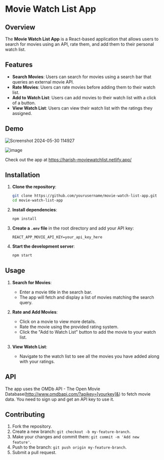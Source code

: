 # Movie Watch List App

## Overview

The **Movie Watch List App** is a React-based application that allows users to search for movies using an API, rate them, and add them to their personal watch list. 

## Features

- **Search Movies**: Users can search for movies using a search bar that queries an external movie API.
- **Rate Movies**: Users can rate movies before adding them to their watch list.
- **Add to Watch List**: Users can add movies to their watch list with a click of a button.
- **View Watch List**: Users can view their watch list with the ratings they assigned.

## Demo

![Screenshot 2024-05-30 114927](https://github.com/Harish2002-projects/MyMovieList/assets/123865573/ee70fc5c-31c6-4c9d-9533-e3130e696f98)

![image](https://github.com/Harish2002-projects/MyMovieList/assets/123865573/fe8e88a0-cdeb-4d79-8b7c-d9762c76a34e)

Check out the app at https://harish-moviewatchlist.netlify.app/

## Installation

1. **Clone the repository**:

   ```sh
   git clone https://github.com/yourusername/movie-watch-list-app.git
   cd movie-watch-list-app
   ```

2. **Install dependencies**:

   ```sh
   npm install
   ```

3. **Create a `.env` file** in the root directory and add your API key:

   ```
   REACT_APP_MOVIE_API_KEY=your_api_key_here
   ```

4. **Start the development server**:

   ```sh
   npm start
   ```

## Usage

1. **Search for Movies**:
   - Enter a movie title in the search bar.
   - The app will fetch and display a list of movies matching the search query.

2. **Rate and Add Movies**:
   - Click on a movie to view more details.
   - Rate the movie using the provided rating system.
   - Click the "Add to Watch List" button to add the movie to your watch list.

3. **View Watch List**:
   - Navigate to the watch list to see all the movies you have added along with your ratings.


## API

The app uses the OMDb API - The Open Movie Database(http://www.omdbapi.com/?apikey=[yourkey]&) to fetch movie data. You need to sign up and get an API key to use it.

## Contributing

1. Fork the repository.
2. Create a new branch: `git checkout -b my-feature-branch`.
3. Make your changes and commit them: `git commit -m 'Add new feature'`.
4. Push to the branch: `git push origin my-feature-branch`.
5. Submit a pull request.

